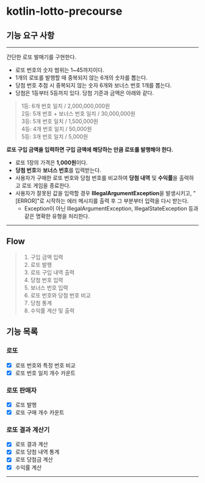 # kotlin-lotto-precourse

## 기능 요구 사항

---
간단한 로또 발매기를 구현한다.

- 로또 번호의 숫자 범위는 1~45까지이다.  
- 1개의 로또를 발행할 때 중복되지 않는 6개의 숫자를 뽑는다.  
- 당첨 번호 추첨 시 중복되지 않는 숫자 6개와 보너스 번호 1개를 뽑는다.  
- 당첨은 1등부터 5등까지 있다. 당첨 기준과 금액은 아래와 같다.

>1등: 6개 번호 일치 / 2,000,000,000원  
2등: 5개 번호 + 보너스 번호 일치 / 30,000,000원  
3등: 5개 번호 일치 / 1,500,000원  
4등: 4개 번호 일치 / 50,000원  
5등: 3개 번호 일치 / 5,000원
  
**로또 구입 금액을 입력하면 구입 금액에 해당하는 만큼 로또를 발행해야 한다.**  
- 로또 1장의 가격은 **1,000원**이다.  
- **당첨 번호**와 **보너스 번호**를 입력받는다.  
- 사용자가 구매한 로또 번호와 당첨 번호를 비교하여 **당첨 내역** 및 **수익률**을 출력하고 로또 게임을 종료한다.  
- 사용자가 잘못된 값을 입력할 경우 **IllegalArgumentException**을 발생시키고, "[ERROR]"로 시작하는 에러 메시지를 출력 후 그 부분부터 입력을 다시 받는다.  
  - Exception이 아닌 IllegalArgumentException, IllegalStateException 등과 같은 명확한 유형을 처리한다.  
---
## Flow
> 1. 구입 금액 입력
> 2. 로또 발행
> 3. 로또 구입 내역 출력
> 4. 당첨 번호 입력
> 5. 보너스 번호 입력
> 6. 로또 번호와 당첨 번호 비교
> 7. 당첨 통계
> 8. 수익률 계산 및 출력

## 기능 목록

### 로또
- [x] 로또 번호와 특정 번호 비교
- [x] 로또 번호 일치 개수 카운트
### 로또 판매자
- [x] 로또 발행
- [x] 로또 구매 개수 카운트
### 로또 결과 계산기
- [x] 로또 결과 계산
- [x] 로또 당첨 내역 통계
- [x] 로또 당첨금 계산
- [x] 수익률 계산

---